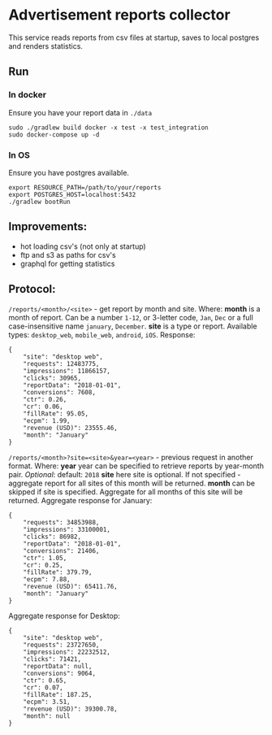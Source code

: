 # Advertisement reports collector
This service reads reports from csv files at startup, saves to local
postgres and renders statistics.

## Run
### In docker
Ensure you have your report data in `./data`

    sudo ./gradlew build docker -x test -x test_integration
    sudo docker-compose up -d

### In OS
Ensure you have postgres available.

    export RESOURCE_PATH=/path/to/your/reports
    export POSTGRES_HOST=localhost:5432
    ./gradlew bootRun

## Improvements:
* hot loading csv's (not only at startup)
* ftp and s3 as paths for csv's
* graphql for getting statistics

## Protocol:

`/reports/<month>/<site>` - get report by month and site.
Where:
__month__ is a month of report. Can be a number `1-12`, or 3-letter code,
`Jan`, `Dec` or a full case-insensitive name `january`, `December`.
__site__ is a type or report. Available types: `desktop_web`,
`mobile_web`, `android`, `iOS`.
Response:
```
{
    "site": "desktop web",
    "requests": 12483775,
    "impressions": 11866157,
    "clicks": 30965,
    "reportData": "2018-01-01",
    "conversions": 7608,
    "ctr": 0.26,
    "cr": 0.06,
    "fillRate": 95.05,
    "ecpm": 1.99,
    "revenue (USD)": 23555.46,
    "month": "January"
}
```

`/reports/<month>?site=<site>&year=<year>` - previous request in another format.
Where:
__year__ year can be specified to retrieve reports by year-month pair.
_Optional_: default: `2018`
__site__ here site is optional. If not specified - aggregate report for all
sites of this month will be returned.
__month__ can be skipped if site is specified. Aggregate for all months
of this site will be returned.
Aggregate response for January:
```
{
    "requests": 34853988,
    "impressions": 33100001,
    "clicks": 86982,
    "reportData": "2018-01-01",
    "conversions": 21406,
    "ctr": 1.05,
    "cr": 0.25,
    "fillRate": 379.79,
    "ecpm": 7.88,
    "revenue (USD)": 65411.76,
    "month": "January"
}
```
Aggregate response for Desktop:
```
{
    "site": "desktop web",
    "requests": 23727650,
    "impressions": 22232512,
    "clicks": 71421,
    "reportData": null,
    "conversions": 9064,
    "ctr": 0.65,
    "cr": 0.07,
    "fillRate": 187.25,
    "ecpm": 3.51,
    "revenue (USD)": 39300.78,
    "month": null
}
```